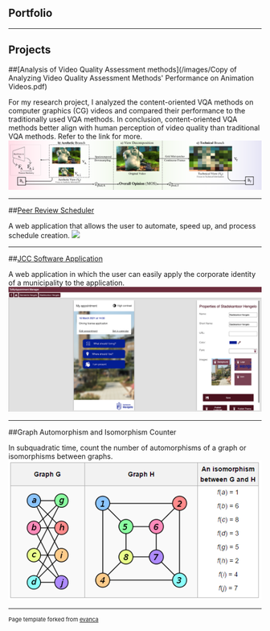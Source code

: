 ## Portfolio

---
## Projects 

##[Analysis of Video Quality Assessment methods](/images/Copy of Analyzing Video Quality Assessment Methods' Performance on Animation Videos.pdf)

For my research project, I analyzed the content-oriented VQA methods on computer graphics (CG) videos and compared their performance to the traditionally used VQA methods. In conclusion, content-oriented VQA methods better align with human perception of video quality than traditional VQA methods. Refer to the link for more.
<img src="images/branches-4.png"/>

---
##[Peer Review Scheduler](https://bachelorshowcase-eemcs.apps.utwente.nl/view/CsIPd3Qj)

A web application that allows the user to automate, speed up, and process schedule creation.
<img src="images/PRS poster (1920 × 1080 px)-11.png"/>

---
##[JCC Software Application](https://github.com/Jurredr/TMAManager)

A web application in which the user can easily apply the corporate identity of a municipality to the application.
<img src="images/Screenshot 2023-07-28 at 4.10.13 PM.png"/>

---
##Graph Automorphism and Isomorphism Counter

In subquadratic time, count the number of automorphisms of a graph or isomorphisms between graphs.
<img src="images/5644a04aaa0fd.png"/>

---
<p style="font-size:11px">Page template forked from <a href="https://github.com/evanca/quick-portfolio">evanca</a></p>
<!-- Remove above link if you don't want to attibute -->
